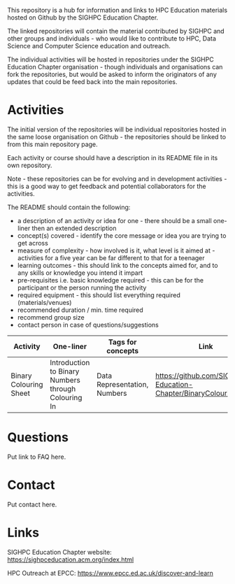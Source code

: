 This repository is a hub for information and links to HPC Education materials hosted on Github by the SIGHPC Education Chapter.

The linked repositories will contain the material contributed by SIGHPC and other groups and individuals - who would like to contribute to HPC, Data Science and Computer Science education and outreach.

The individual activities will be hosted in repositories under the SIGHPC Education Chapter organisation - though individuals and organisations can fork the repositories, but would be asked to inform the originators of any updates that could be feed back into the main repositories.

# Activities

The initial version of the repositories will be individual repositories hosted in the same loose organisation on Github - the repositories should be linked to from this main repository page.

Each activity or course should have a description in its README file in its own repository.

Note - these repositories can be for evolving and in development activities - this is a good way to get feedback and potential collaborators for the activities.

The README should contain the following:
  * a description of an activity or idea for one - there should be a small one-liner then an extended description
  * concept(s) covered - identify the core message or idea you are trying to get across
  * measure of complexity - how involved is it, what level is it aimed at - activities for a five year can be far different to that for a teenager
  * learning outcomes - this should link to the concepts aimed for, and to any skills or knowledge you intend it impart
  * pre-requisites i.e. basic knowledge required - this can be for the participant or the person running the activity
  * required equipment - this should list everything required (materials/venues)
  * recommended duration / min. time required
  * recommend group size 
  * contact person in case of questions/suggestions  

| Activity        | One-liner           | Tags for concepts  | Link |
| --------------- | ------------------- | ------------------ | ---- |
| Binary Colouring Sheet        | Introduction to Binary Numbers through Colouring In      | Data Representation, Numbers              | <https://github.com/SIGHPC-Education-Chapter/BinaryColouringSheet>     |

# Questions

Put link to FAQ here.

# Contact

Put contact here.

# Links

SIGHPC Education Chapter website: https://sighpceducation.acm.org/index.html

HPC Outreach at EPCC: https://www.epcc.ed.ac.uk/discover-and-learn
